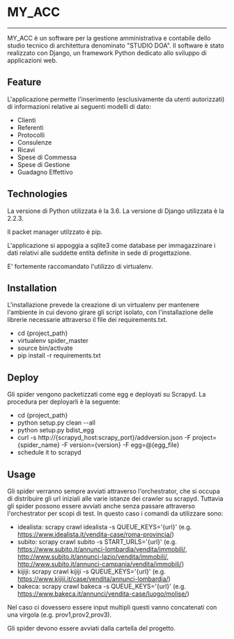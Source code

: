 # MY_ACC
-------

MY_ACC è un software per la gestione amministrativa e contabile dello studio tecnico di architettura denominato "STUDIO DOA". Il software è stato realizzato con Django, un framework Python dedicato allo sviluppo di applicazioni web.

Feature
-------

L'applicazione permette l'inserimento (esclusivamente da utenti autorizzati) di informazioni relative ai seguenti modelli di dato:

- Clienti
- Referenti
- Protocolli
- Consulenze
- Ricavi
- Spese di Commessa
- Spese di Gestione
- Guadagno Effettivo

Technologies
------------

La versione di Python utilizzata è la 3.6. La versione di Django utilizzata è la 2.2.3.

Il packet manager utilzzato è pip.

L'applicazione si appoggia a sqlite3 come database per immagazzinare i dati relativi alle suddette entità definite in sede di progettazione.

E' fortemente raccomandato l'utilizzo di virtualenv.

Installation
------------

L'installazione prevede la creazione di un virtualenv per mantenere l'ambiente in cui devono girare gli script isolato, con l'installazione delle librerie necessarie attraverso il file dei requirements.txt.

- cd {project\_path}
- virtualenv spider_master
- source bin/activate
- pip install -r requirements.txt

Deploy
------

Gli spider vengono packetizzati come egg e deployati su Scrapyd.
La procedura per deployarli è la seguente:

 - cd {project\_path}
 - python setup.py clean --all
 - python setup.py bdist\_egg
 - curl -s http://{scrapyd\_host:scrapy\_port}/addversion.json -F project={spider\_name} -F version={version} -F egg=@{egg\_file}
 - schedule it to scrapyd

Usage
-----

Gli spider verranno sempre avviati attraverso l'orchestrator, che si occupa di distribuire gli url iniziali alle varie istanze dei crawler su scrapyd. Tuttavia gli spider possono essere avviati anche senza passare attraverso l'orchestrator per scopi di test.
In questo caso i comandi da utilizzare sono:

 - idealista: scrapy crawl idealista -s QUEUE\_KEYS='{url}' (e.g. https://www.idealista.it/vendita-case/roma-provincia/)
 - subito: scrapy crawl subito -s START\_URLS='{url}' (e.g. https://www.subito.it/annunci-lombardia/vendita/immobili/, http://www.subito.it/annunci-lazio/vendita/immobili/, http://www.subito.it/annunci-campania/vendita/immobili/)
 - kijiji: scrapy crawl kijiji -s QUEUE\_KEYS='{url}' (e.g. https://www.kijiji.it/case/vendita/annunci-lombardia/)
 - bakeca: scrapy crawl bakeca -s QUEUE\_KEYS='{url}' (e.g. https://www.bakeca.it/annunci/vendita-case/luogo/molise/)

Nel caso ci dovessero essere input multipli questi vanno concatenati con una virgola (e.g. prov1,prov2,prov3).

Gli spider devono essere avviati dalla cartella del progetto.
